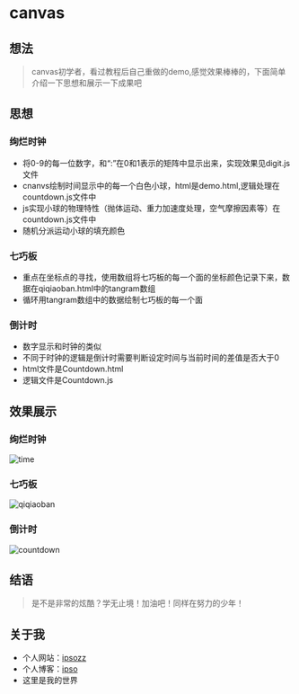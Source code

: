 # canvas

## 想法

>canvas初学者，看过教程后自己重做的demo,感觉效果棒棒的，下面简单介绍一下思想和展示一下成果吧

## 思想

### 绚烂时钟 ###

* 将0-9的每一位数字，和“:”在0和1表示的矩阵中显示出来，实现效果见digit.js文件
* cnanvs绘制时间显示中的每一个白色小球，html是demo.html,逻辑处理在countdown.js文件中
* js实现小球的物理特性（抛体运动、重力加速度处理，空气摩擦因素等）在countdown.js文件中
* 随机分派运动小球的填充颜色

### 七巧板 ###

* 重点在坐标点的寻找，使用数组将七巧板的每一个面的坐标颜色记录下来，数据在qiqiaoban.html中的tangram数组
* 循环用tangram数组中的数据绘制七巧板的每一个面

### 倒计时 ###

* 数字显示和时钟的类似
* 不同于时钟的逻辑是倒计时需要判断设定时间与当前时间的差值是否大于0
* html文件是Countdown.html
* 逻辑文件是Countdown.js

## 效果展示

### 绚烂时钟 ###

![time](../images/time.png)

### 七巧板 ###

![qiqiaoban](../images/qiqiaoban.png)

### 倒计时 ###

![countdown](../images/countdown.png)

## 结语

>是不是非常的炫酷？学无止境！加油吧！同样在努力的少年！

## 关于我

* 个人网站：[ipsozz](http://www.gaogege.live)
* 个人博客：[ipso](http://www.ipso.live)
* 这里是我的世界